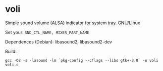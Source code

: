 # voli
Simple sound volume (ALSA) indicator for system tray. GNU/Linux

Set your: `SND_CTL_NAME, MIXER_PART_NAME`

Dependences (Debian): libasound2, libasound2-dev

Build:

    gcc -O2 -s -lasound -lm `pkg-config --cflags --libs gtk+-3.0` -o voli voli.c
